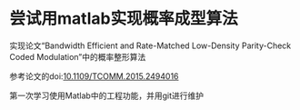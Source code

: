 # 尝试用matlab实现概率成型算法
实现论文“Bandwidth Efficient and Rate-Matched Low-Density Parity-Check Coded Modulation”中的概率整形算法

参考论文的doi:[10.1109/TCOMM.2015.2494016](https://ieeexplore.ieee.org/document/7307154/)

第一次学习使用Matlab中的工程功能，并用git进行维护


